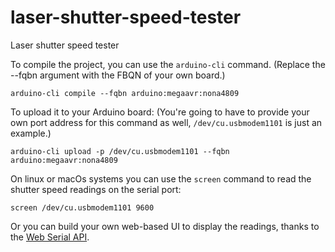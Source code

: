 # laser-shutter-speed-tester

Laser shutter speed tester

To compile the project, you can use the `arduino-cli` command. (Replace the --fqbn argument with the FBQN of your own board.)

    arduino-cli compile --fqbn arduino:megaavr:nona4809

To upload it to your Arduino board: (You're going to have to provide your own port address for this command as well, `/dev/cu.usbmodem1101` is just an example.)

    arduino-cli upload -p /dev/cu.usbmodem1101 --fqbn arduino:megaavr:nona4809

On linux or macOs systems you can use the `screen` command to read the shutter speed readings on the serial port:

    screen /dev/cu.usbmodem1101 9600

Or you can build your own web-based UI to display the readings, thanks to the [Web Serial API](https://developer.mozilla.org/en-US/docs/Web/API/Web_Serial_API).
